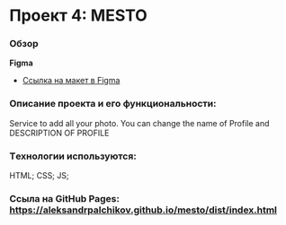 # Проект 4: MESTO

### Обзор

**Figma**
* [Ссылка на макет в Figma](https://www.figma.com/file/StZjf8HnoeLdiXS7dYrLAh/JavaScript.-Sprint-4)

### Oписание проекта и его функциональности:
Service to add all your photo. You can change the name of Profile and DESCRIPTION OF PROFILE

 ### Tехнологии используются:
HTML;
CSS;
JS;

 ### Cсылa на GitHub Pages: https://aleksandrpalchikov.github.io/mesto/dist/index.html
 

